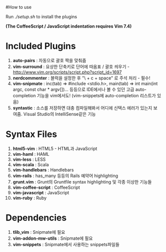 #How to use


Run *./setup.sh* to install the plugins

**(The CoffeeScript / JavaScript indentation requires Vim 7.4)**


# Included Plugins

1. **auto-pairs** : 자동으로 괄호 짝을 맞춰줌
2. **vim-surround** : 요상한 단축키로 단어에 따옴표 / 괄호 씌우기 - http://www.vim.org/scripts/script.php?script_id=1697
3. **nerdcommenter** : 블럭을 설정한 후 "\ + c + space" 로 주석 처리 - 필수!
4. **vim-snipmate** : inc(tab) => #include <stdio.h>, main(tab) => int main(int argc, const char * argv[])... 등등으로 IDE에서나 볼 수 있던 고급 auto-completion 기능을 vim에서도! (vim-snippets에 auto-completion 리스트가 있음)
5. **syntastic** : 소스를 저장하면 대충 컴파일해봐서 어디에 신택스 에러가 있는지 보여줌. Visual Studio의 IntelliSense같은 기능


# Syntax Files

1. **html5-vim** : HTML5 - HTML과 JavaScript
2. **vim-haml** : HAML
3. **vim-less** : LESS
4. **vim-scala** : Scala
5. **vim-handlebars** : Handlebars
6. **vim-rails** : has_many 등등의 Rails 예약어 highlighting
7. **grunt.vim** : Grunt의 Gruntfile syntax highlighting 및 각종 이상한 기능들
8. **vim-coffee-script** : CoffeeScript
9. **vim-javascript** : JavaScript
10. **vim-ruby** : Ruby

# Dependencies
1. **tlib_vim** : Snipmate에 필요
2. **vim-addon-mw-utils** : Snipmate에 필요
3. **vim-snippets** : Snipmate에서 사용하는 snippets파일들